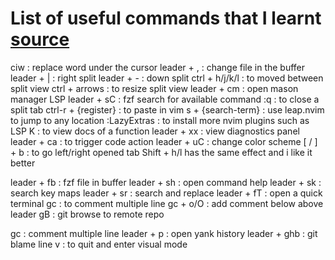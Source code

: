 # List of useful commands that I learnt [source](https://youtu.be/N93cTbtLCIM?si=88rnliVJ6DaxQABw)

ciw : replace word under the cursor
leader + , : change file in the buffer
leader + | : right split
leader + - : down split
ctrl + h/j/k/l : to moved between split view
ctrl + arrows : to resize split view
leader + cm : open mason manager LSP
leader + sC : fzf search for available command
:q : to close a split tab
ctrl-r + {register} : to paste in vim
s + {search-term} : use leap.nvim to jump to any location
:LazyExtras : to install more nvim plugins such as LSP
K : to view docs of a function
leader + xx : view diagnostics panel
leader + ca : to trigger code action
leader + uC : change color scheme
\[ / \]  + b : to go left/right opened tab
  Shift + h/l has the same effect and i like it better

leader + fb : fzf file in buffer
leader + sh : open command help
leader + sk : search key maps
leader + sr : search and replace
leader + fT : open a quick terminal
gc : to comment multiple line
gc + o/O : add comment below above
leader gB : git browse to remote repo
<!--this is a comment-->
gc : comment multiple line
leader + p : open yank history
leader + ghb : git blame line
v : to quit and enter visual mode
